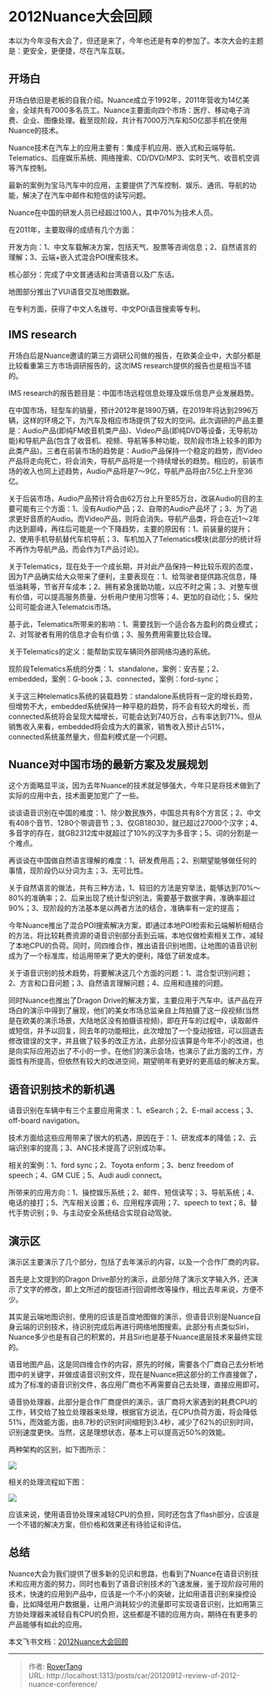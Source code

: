 # 2012Nuance大会回顾


本以为今年没有大会了，但还是来了，今年也还是有幸的参加了。本次大会的主题是：更安全，更便捷，尽在汽车互联。

## 开场白

开场白依旧是老板的自我介绍。Nuance成立于1992年，2011年营收为14亿美金，全球共有7000多名员工。Nuance主要面向四个市场：医疗、移动电子消费、企业、图像处理。截至现阶段，共计有7000万汽车和50亿部手机在使用Nuance的技术。

Nuance技术在汽车上的应用主要有：集成手机应用、嵌入式和云端导航、Telematics、后座娱乐系统、网络搜索、CD/DVD/MP3、实时天气、收音机空调等汽车控制。

最新的案例为宝马汽车中的应用，主要提供了汽车控制、娱乐、通讯、导航的功能，解决了在汽车中邮件和短信的读写问题。

Nuance在中国的研发人员已经超过100人，其中70%为技术人员。

在2011年，主要取得的成绩有几个方面：

开发方向：1、中文车载解决方案，包括天气、股票等咨询信息；2、自然语言的理解；3、云端&#43;嵌入式混合POI搜索技术。

核心部分：完成了中文普通话和台湾语音以及广东话。

地图部分推出了VUI语音交互地图数据。

在专利方面，获得了中文人名拨号、中文POI语音搜索等专利。

## IMS research

开场白后是Nuance邀请的第三方调研公司做的报告，在欧美企业中，大部分都是比较看重第三方市场调研报告的，这次IMS research提供的报告也是相当不错的。

IMS research的报告题目是：中国市场远程信息处理及娱乐信息产业发展趋势。

在中国市场，轻型车的销量，预计2012年是1890万辆，在2019年将达到2996万辆，这样的环境之下，为汽车及相应市场提供了较大的空间。此次调研的产品主要是：Audio产品(即纯FM收音机类产品)、Video产品(即纯DVD等设备，无导航功能)和导航产品(包含了收音机、视频、导航等多种功能，现阶段市场上较多的即为此类产品)。三者在前装市场的趋势是：Audio产品保持一个稳定的趋势，而Video产品将走向死亡，将会消失，导航产品将是一个持续增长的趋势。相应的，前装市场的收入也同上述趋势，Audio产品将是7～9亿，导航产品将由7.5亿上升至36亿。

关于后装市场，Audio产品预计将会由62万台上升至85万台，改装Audio的目的主要可能有三个方面：1、没有Audio产品；2、自带的Audio产品坏了；3、为了追求更好音质的Audio。而Video产品，则将会消失。导航产品类，将会在近1～2年内达到巅峰，再往后可能是一个下降趋势，主要的原因有：1、前装量的提升；2、使用手机导航替代车机导航；3、车机加入了Telematics模块(此部分的统计将不再作为导航产品，而会作为T产品讨论)。

关于Telematics，现在处于一个成长期，并对此产品保持一种比较乐观的态度，因为T产品确实给大众带来了便利，主要表现在：1、给驾驶者提供路况信息，降低油耗等，节省开车成本；2、拥有紧急援助功能，以应不时之需；3、对整车很有价值，可以提高服务质量、分析用户使用习惯等；4、更加的自动化；5、保险公司可能会进入Telematcis市场。

基于此，Telematics所带来的影响：1、需要找到一个适合各方盈利的商业模式；2、对驾驶者有用的信息才会有价值；3、服务费用需要比较合理。

关于Telematics的定义：能帮助实现车辆同外部网络沟通的系统。

现阶段Telematics系统的分类：1、standalone，案例：安吉星；2、embedded，案例：G-book；3、connected，案例：ford-sync；

关于这三种telematics系统的装载趋势：standalone系统将有一定的增长趋势，但增势不大，embedded系统保持一种平稳的趋势，将不会有较大的增长，而connected系统将会呈现大幅增长，可能会达到740万台，占有率达到71%。但从销售收入来看，embedded将会成为大的赢家，销售收入预计占51%，connected系统虽然量大，但盈利模式是一个问题。

## Nuance对中国市场的最新方案及发展规划

这个方面略显平淡，因为去年Nuance的技术就足够强大，今年只是将技术做到了实际的应用中去，技术面更加宽广了一些。

谈谈语音识别在中国的难度：1、除少数民族外，中国总共有8个方言区；2、中文有408个音节、1280个带调音节；3、仅GB18030，就已超过27000个汉字；4、多音字的存在，就GB2312库中就超过了10%的汉字为多音字；5、词的分割是一个难点。

再谈谈在中国做自然语言理解的难度：1、研发费用高；2、别期望能够做任何的事情，现阶段仍以分词为主；3、无可比性。

关于自然语言的做法，共有三种方法，1、较旧的方法是穷举法，能够达到70%～80%的准确率；2、后来出现了统计型识别法，需要基于数据字典，准确率超过90%；3、现阶段的方法基本是以两者方法的结合，准确率有一定的提高；

今年Nuance推出了混合POI搜索解决方案，即通过本地POI检索和云端解析相结合的方法，将比较耗费资源的语音识别部分丢到云端，本地仅做检索相关工作，减轻了本地CPU的负荷。同时，同四维合作，推出语音识别地图，让地图的语音识别成为了一个标准库，给运用带来了更大的便利，降低了研发成本。

关于语音识别的技术趋势，将要解决这几个方面的问题：1、混合型识别问题；2、方言和口音问题；3、自然语言理解问题；4、应用和连接的问题。

同时Nuance也推出了Dragon Drive的解决方案，主要应用于汽车中。该产品在开场白的演示中得到了展现，他们的美女市场总监亲自上阵拍摄了这一段视频(当然是在欧美的演示场景，大陆地区没有拍摄该视频)，即在开车的过程中，读取邮件或短信，并予以回复，同去年的功能相比，此次增加了一个旋动按钮，可以回退去修改错误的文字，并且做了较多的改正方法，此部分应该算是今年不小的改进，也是向实际应用迈出了不小的一步。在他们的演示会场，也演示了此方面的工作，方面性有所提高，但依然有较大的改进空间，期望明年有更好的更高级的解决方案。

## 语音识别技术的新机遇

语音识别在车辆中有三个主要应用需求：1、eSearch；2、E-mail access；3、off-board navigation。

技术方面给这些应用带来了很大的机遇，原因在于：1、研发成本的降低；2、云端识别率的提高；3、ANC技术提高了识别成功率。

相关的案例：1、ford sync；2、Toyota enform；3、benz freedom of speech；4、GM CUE；5、Audi audi connect。

所带来的应用方向：1、操控娱乐系统；2、邮件、短信读写；3、导航系统；4、电话的接打；5、汽车相关设置；6、应用程序调用；7、speech to text；8、替代手势识别；9、与主动安全系统结合实现自动驾驶。

## 演示区

演示区主要演示了几个部分，包括了去年演示的内容，以及一个合作厂商的内容。

首先是上文提到的Dragon Drive部分的演示，此部分除了演示文字输入外，还演示了文字的修改，即上文所述的旋钮进行回调修改等操作，相比去年来说，方便不少。

其实是云端地图识别，使用的应该是百度地图做的演示，但语音识别是Nuance自身云端的识别技术，待识别完成后再进行网络地图搜索。此部分有点类似Siri，Nuance多少也是有自己的积累的，并且Siri也是基于Nuance底层技术来最终实现的。

语音地图产品，这是同四维合作的内容，原先的时候，需要各个厂商自己去分析地图中的关键字，并做成语音识别文件，现在是Nuance把这部分的工作直接做了，成为了标准的语音识别文件，各应用厂商也不再需要自己去处理，直接应用即可。

语音协处理器，此部分是合作厂商提供的演示，该厂商将大家遇到的耗费CPU的工作，转交给了独立处理器来处理，根据官方说法，在CPU负荷方面，将会降低51%，而效能方面，由8.7秒的识别时间缩短到3.4秒，减少了62%的识别时间，识别速度更快。当然，这是理想状态，基本上可以提高近50%的效能。

两种架构的区别，如下图所示：

![](assets/boxcnYpgfCihNLDWegMeKFN5SOD.png)

相关的处理流程如下图：

![](assets/boxcnaxsS3DIUMe0E7dNsi53NHf.png)

应该来说，使用语音协处理来减轻CPU的负担，同时还包含了flash部分，应该是一个不错的解决方案，但价格和效果还有待验证和评估。

## 总结

Nuance大会为我们提供了很多新的见识和思路，也看到了Nuance在语音识别技术和应用方面的努力，同时也看到了语音识别技术的飞速发展，鉴于现阶段可用的技术，快速的应用到产品中，应该是一个不小的突破，比如用语音识别来操控设备，比如降低用户数据量，让用户消耗较少的流量即可实现语音识别，比如用第三方协处理器来减轻自有CPU的负担，这些都是不错的应用方向，期待在有更多的产品能够有如此的应用。

本文飞书文档：[2012Nuance大会回顾](https://rovertang.feishu.cn/docx/doxcnlyozir7Eet4rBczi0UOPXg)


---

> 作者: [RoverTang](https://rovertang.com)  
> URL: http://localhost:1313/posts/car/20120912-review-of-2012-nuance-conference/  

